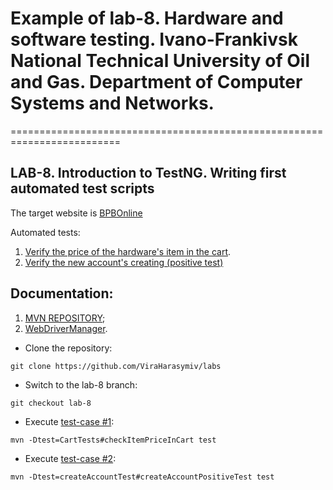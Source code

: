 # Example of lab-8. Hardware and software testing. Ivano-Frankivsk National Technical University of Oil and Gas. Department of Computer Systems and Networks.

=========================================================================

## LAB-8. Introduction to TestNG. Writing first automated test scripts

The target website is [BPBOnline](http://practice.bpbonline.com/index.php)

Automated tests:
1. [Verify the price of the hardware's item in the cart](https://github.com/ViraHarasymiv/labs/issues/1).
2. [Verify the new account's creating (positive test)](https://github.com/ViraHarasymiv/labs/issues/2)


## Documentation:

1. [MVN REPOSITORY](https://mvnrepository.com/);
2. [WebDriverManager](https://bonigarcia.dev/webdrivermanager/).

- Clone the repository:
```shell
git clone https://github.com/ViraHarasymiv/labs
```
- Switch to the lab-8 branch:
```shell
git checkout lab-8
```
- Execute [test-case #1](https://github.com/ViraHarasymiv/labs/issues/1):
```shell
mvn -Dtest=CartTests#checkItemPriceInCart test
```
- Execute [test-case #2](https://github.com/ViraHarasymiv/labs/issues/2):
```shell
mvn -Dtest=createAccountTest#createAccountPositiveTest test
```
